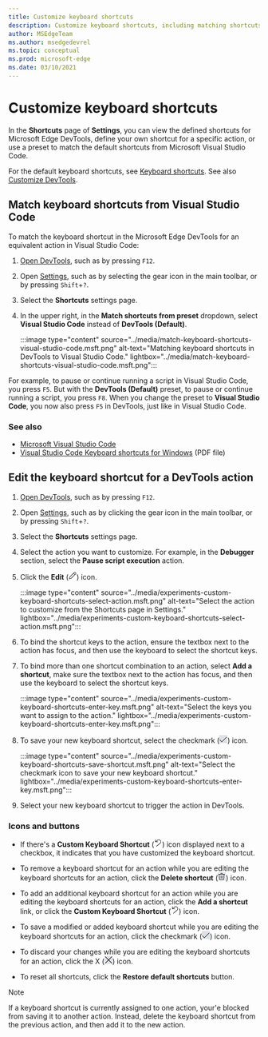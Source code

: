 ```yaml
---
title: Customize keyboard shortcuts
description: Customize keyboard shortcuts, including matching shortcuts from Visual Studio Code.
author: MSEdgeTeam
ms.author: msedgedevrel
ms.topic: conceptual
ms.prod: microsoft-edge
ms.date: 03/10/2021
---
```

# Customize keyboard shortcuts

In the **Shortcuts** page of **Settings**, you can view the defined shortcuts for Microsoft Edge DevTools, define your own shortcut for a specific action, or use a preset to match the default shortcuts from Microsoft Visual Studio Code.

For the default keyboard shortcuts, see [Keyboard shortcuts](../shortcuts/index.md).  See also [Customize DevTools](./index.md#settings).


<!-- ====================================================================== -->
## Match keyboard shortcuts from Visual Studio Code

To match the keyboard shortcut in the Microsoft Edge DevTools for an equivalent action in Visual Studio Code:

1. [Open DevTools](../open/index.md), such as by pressing `F12`.

1. Open [Settings](./index.md#settings), such as by selecting the gear icon in the main toolbar, or by pressing `Shift`+`?`.

1. Select the **Shortcuts** settings page.

1. In the upper right, in the **Match shortcuts from preset** dropdown, select **Visual Studio Code** instead of **DevTools (Default)**.

   :::image type="content" source="../media/match-keyboard-shortcuts-visual-studio-code.msft.png" alt-text="Matching keyboard shortcuts in DevTools to Visual Studio Code." lightbox="../media/match-keyboard-shortcuts-visual-studio-code.msft.png":::

For example, to pause or continue running a script in Visual Studio Code, you press `F5`.  But with the **DevTools (Default)** preset, to pause or continue running a script, you press `F8`.  When you change the preset to **Visual Studio Code**, you now also press `F5` in DevTools, just like in Visual Studio Code.

### See also

* [Microsoft Visual Studio Code](https://code.visualstudio.com)
* [Visual Studio Code Keyboard shortcuts for Windows](https://code.visualstudio.com/shortcuts/keyboard-shortcuts-windows.pdf) (PDF file)


<!-- ====================================================================== -->
## Edit the keyboard shortcut for a DevTools action

1. [Open DevTools](../open/index.md), such as by pressing `F12`.

1. Open [Settings](./index.md#settings), such as by clicking the gear icon in the main toolbar, or by pressing `Shift`+`?`.

1. Select the **Shortcuts** settings page.

1. Select the action you want to customize.  For example, in the **Debugger** section, select the **Pause script execution** action.

1. Click the **Edit** (![EditKeyboardShortcut.](../media/edit-keyboard-shortcut-icon.msft.png)) icon.

   :::image type="content" source="../media/experiments-custom-keyboard-shortcuts-select-action.msft.png" alt-text="Select the action to customize from the Shortcuts page in Settings." lightbox="../media/experiments-custom-keyboard-shortcuts-select-action.msft.png":::

1. To bind the shortcut keys to the action, ensure the textbox next to the action has focus, and then use the keyboard to select the shortcut keys.

1. To bind more than one shortcut combination to an action, select **Add a shortcut**, make sure the textbox next to the action has focus, and then use the keyboard to select the shortcut keys.

   :::image type="content" source="../media/experiments-custom-keyboard-shortcuts-enter-key.msft.png" alt-text="Select the keys you want to assign to the action." lightbox="../media/experiments-custom-keyboard-shortcuts-enter-key.msft.png":::

1. To save your new keyboard shortcut, select the checkmark (![CheckmarkKeyboardShortcut.](../media/checkmark-keyboard-shortcut-icon.msft.png)) icon.

   :::image type="content" source="../media/experiments-custom-keyboard-shortcuts-save-shortcut.msft.png" alt-text="Select the checkmark icon to save your new keyboard shortcut." lightbox="../media/experiments-custom-keyboard-shortcuts-enter-key.msft.png":::

1. Select your new keyboard shortcut to trigger the action in DevTools.


### Icons and buttons

<!-- keep in same order as screenshot: -->

*  If there's a **Custom Keyboard Shortcut** (![CustomKeyboardShortcut.](../media/custom-keyboard-shortcut-icon.msft.png)) icon displayed next to a checkbox, it indicates that you have customized the keyboard shortcut.

*  To remove a keyboard shortcut for an action while you are editing the keyboard shortcuts for an action, click the **Delete shortcut** (![DeleteKeyboardShortcut.](../media/delete-keyboard-shortcut-icon.msft.png)) icon.

*  To add an additional keyboard shortcut for an action while you are editing the keyboard shortcuts for an action, click the **Add a shortcut** link, or click the **Custom Keyboard Shortcut** (![CustomKeyboardShortcut.](../media/custom-keyboard-shortcut-icon.msft.png)) icon.

*  To save a modified or added keyboard shortcut while you are editing the keyboard shortcuts for an action, click the checkmark (![CheckmarkKeyboardShortcut.](../media/checkmark-keyboard-shortcut-icon.msft.png)) icon.

*  To discard your changes while you are editing the keyboard shortcuts for an action, click the X (![XKeyboardShortcut.](../media/discard-changes-keyboard-shortcut-icon.msft.png)) icon.

*  To reset all shortcuts, click the **Restore default shortcuts** button.

> [!NOTE]
> If a keyboard shortcut is currently assigned to one action, your'e blocked from saving it to another action.  Instead, delete the keyboard shortcut from the previous action, and then add it to the new action.
